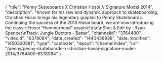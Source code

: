 {
    "title": "Penny Skateboards X Christian Hosoi \/\/ Signature Model 2014",
    "description": "Known for his raw and dynamic approach to skateboarding, Christian Hosoi brings his legendary graphic to Penny Skateboards. Continuing the success of the 2013 Hosoi board, we are now introducing the classic Hosoi \"Hammerhead\" graphic!\n\n\nShot & Edit by : Ryan Spencer\nTrack: Jungle Doctors - Better",
    "channelid": "3764400",
    "videoid": "6378084",
    "date_created": "1440438938",
    "date_modified": "1450320581",
    "type": "captivate",
    "layout": "channelVideo",
    "url": "\/penny\/penny-skateboards-x-christian-hosoi-signature-model-2014\/3764400-6378084"
}